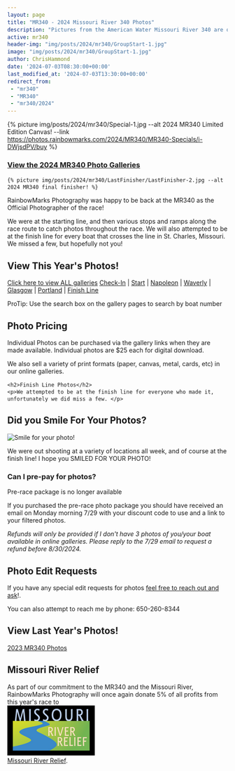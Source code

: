 ```yaml
---
layout: page
title: "MR340 - 2024 Missouri River 340 Photos"
description: "Pictures from the American Water Missouri River 340 are online!"
active: mr340
header-img: "img/posts/2024/mr340/GroupStart-1.jpg"
image: "img/posts/2024/mr340/GroupStart-1.jpg"
author: ChrisHammond
date: '2024-07-03T08:30:00+00:00'
last_modified_at: '2024-07-03T13:30:00+00:00'
redirect_from: 
 - "mr340"
 - "MR340"
 - "mr340/2024"
---
```

<div class="row">
  <div class="col-md-12 text-center">

  {% picture img/posts/2024/mr340/Special-1.jpg --alt 2024 MR340 Limited Edition Canvas! --link https://photos.rainbowmarks.com/2024/MR340/MR340-Specials/i-DWjsdPV/buy %}

  <h3><a href="https://photos.rainbowmarks.com/2024/MR340">View the 2024 MR340 Photo Galleries</a></h3>

    {% picture img/posts/2024/mr340/LastFinisher/LastFinisher-2.jpg --alt 2024 MR340 final finisher! %}
  </div>
</div>

<div class="row">
  <div class="col-md-8">
    <p>RainbowMarks Photography was happy to be back at the MR340 as the Official Photographer of the race!</p>
    <p>We were at the starting line, and then various stops and ramps along the race route to catch photos throughout the race. We will also attempted to be at the finish line for every boat that crosses the line in St. Charles, Missouri. We missed a few, but hopefully not you!</p>
  </div>
  <div class="col-md-4 text-center"> 
    <h2>View This Year's Photos!</h2>
    <p><a href="https://photos.rainbowmarks.com/2024/MR340">Click here to view ALL galleries</a>
      <a href="https://www.rainbowmarksphotography.com/2024-MR340/Check-In">Check-In</a> | 
      <a href="https://www.rainbowmarksphotography.com/2024-MR340/Start">Start</a> | 
      <a href="https://www.rainbowmarksphotography.com/2024-MR340/Napoleon">Napoleon</a> | 
      <a href="https://www.rainbowmarksphotography.com/2024-MR340/Waverly">Waverly</a> | 
      <a href="https://www.rainbowmarksphotography.com/2024-MR340/Glasgow">Glasgow</a> | 
      <a href="https://www.rainbowmarksphotography.com/2024-MR340/Portland">Portland</a> | 
      <a href="https://www.rainbowmarksphotography.com/2024-MR340/Finish-Line">Finish Line</a>
      </p>
      <p>ProTip: Use the search box on the gallery pages to search by boat number</p>
  </div>
</div>
<div class="row">
  <div class="col-md-8">
    <h2>Photo Pricing</h2>
      <p>Individual Photos can be purchased via the gallery links when they are made available. Individual photos are $25 each for digital download.</p>
      <p>We also sell a variety of print formats (paper, canvas, metal, cards, etc) in our online galleries.</p>

    <h2>Finish Line Photos</h2>
    <p>We attempted to be at the finish line for everyone who made it, unfortunately we did miss a few. </p>

  </div>
  <div class="col-md-4"> 
    <h2>Did you Smile For Your Photos?</h2>
    <img src="{% picture direct img/posts/2024/mr340/Small2023/Small2023-7.jpg %}" alt="Smile for your photo!">
    <p>We were out shooting at a variety of locations all week, and of course at the finish line! I hope you SMILED FOR YOUR PHOTO!</p>
  </div>
</div>
<div class="row">
  <div class="col-md-12">
  <h3>Can I pre-pay for photos?</h3>
    <p>Pre-race package is no longer available</p> 
    <p>If you purchased the pre-race photo package you should have received an email on Monday morning 7/29 with your discount code to use and a link to your filtered photos.</p>
    <p><i>Refunds will only be provided if I don't have 3 photos of you/your boat available in online galleries. Please reply to the 7/29 email to request a refund before 8/30/2024.</i></p>
  </div>
</div>
<div class="row">
  <div class="col-6">
    <h2>Photo Edit Requests</h2>
    <p>If you have any special edit requests for photos <a href="https://www.chrishammond.com/contact">feel free to reach out and ask</a>!.</p>
    <p>You can also attempt to reach me by phone: 650-260-8344</p>
        <h2>View Last Year's Photos!</h2>    
    <p><a href="https://photos.rainbowmarks.com/2023/Watersports/MR340">2023 MR340 Photos</a><br/></p>    

  </div>
  <div class="col-md-6">
    <h2>Missouri River Relief</h2>
    <p>As part of our commitment to the MR340 and the Missouri River, RainbowMarks Photography will once again donate 5% of all profits from this year's race to <br /><a href="https://riverrelief.org/" target="_blank"><img src="/img/MRR-logo-color-WEB-200px.png" border="0"><br />Missouri River Relief</a>.</p>
    
  </div>
</div>
